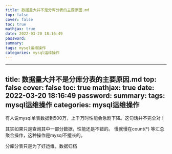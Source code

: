 ```yaml
---
title: 数据量大并不是分库分表的主要原因.md
top: false
cover: false
toc: true
mathjax: true
date: 2022-03-20 18:16:49
password:
summary:
tags: mysql运维操作
categories: mysql运维操作
---
```

---
title: 数据量大并不是分库分表的主要原因.md
top: false
cover: false
toc: true
mathjax: true
date: 2022-03-20 18:16:49
password:
summary:
tags: mysql运维操作
categories: mysql运维操作
---
有人说mysql单表数据到500万，上千万时性能会急剧下降。这句话并不完全对！

其实如果只是查询其中一部分数据，性能还是不错的。
慢就慢在count(*) 等汇总聚合操作，这种操作是mysql不擅长的。


分库分表只是为了好运维，数据归档
